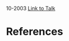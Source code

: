 

10-2003
[Link to Talk](https://www.churchofjesuschrist.org/study/general-conference/2003/10/saturday-afternoon-session?lang=eng)



# References
